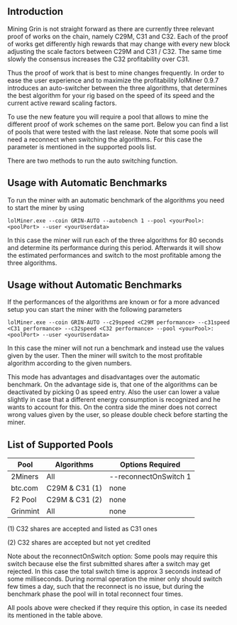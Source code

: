 ## Introduction

Mining Grin is not straight forward as there are currently three relevant proof of works on the chain, namely C29M, C31 and C32. Each of the proof of works get differently high rewards that may change with every new block adjusting the scale factors between C29M and C31 / C32. The same time slowly the consensus increases the C32 profitability over C31. 

Thus the proof of work that is best to mine changes frequently. In order to ease the user experience and to maximize the profitability lolMiner 0.9.7 introduces an auto-switcher between the three algorithms, that determines the best algorithm for your rig based on the speed of its speed and the current active reward scaling factors. 

To use the new feature you will require a pool that allows to mine the different proof of work schemes on the same port. Below you can find a list of pools that were tested with the last release. Note that some pools will need a reconnect when switching the algorithms. For this case the parameter is mentioned in the supported pools list.

There are two methods to run the auto switching function.

## Usage with Automatic Benchmarks

To run the miner with an automatic benchmark of the algorithms you need to start the miner by using

`lolMiner.exe --coin GRIN-AUTO --autobench 1 --pool <yourPool>:<poolPort> --user <yourUserdata>`

In this case the miner will run each of the three algorithms for 80 seconds and determine its performance during this period. Afterwards it will show the estimated performances and switch to the most profitable among the three algorithms.

## Usage without Automatic Benchmarks

If the performances of the algorithms are known or for a more advanced setup you can start the miner with the following parameters 

`lolMiner.exe --coin GRIN-AUTO --c29speed <C29M performance> --c31speed <C31 performance> --c32speed <C32 performance> --pool <yourPool>:<poolPort> --user <yourUserdata>`

In this case the miner will not run a benchmark and instead use the values given by the user. Then the miner will switch to the most profitable algorithm according to the given numbers. 

This mode has advantages and disadvantages over the automatic benchmark. On the advantage side is, that one of the algorithms can be deactivated by picking 0 as speed entry. Also the user can lower a value slightly in case that a different energy consumption is recognized and he wants to account for this. On the contra side the miner does not correct wrong values given by the user, so please double check before starting the miner.

## List of Supported Pools

| Pool    |   Algorithms |      Options Required
--- | --- | ---
|2Miners  |      All     |  --reconnectOnSwitch 1
|btc.com  |  C29M & C31 (1) |           none
|F2 Pool  |  C29M & C31 (2) |           none
|Grinmint |      All     |           none

(1) C32 shares are accepted and listed as C31 ones

(2) C32 shares are accepted but not yet credited

Note about the reconnectOnSwitch option: Some pools may require this switch because else the first submitted shares after a switch may get rejected. In this case the total switch time is approx 3 seconds instead of some milliseconds. During normal operation the miner only should switch few times a day, such that the reconnect is no issue, but during the benchmark phase the pool will in total reconnect four times. 

All pools above were checked if they require this option, in case its needed its mentioned in the table above. 